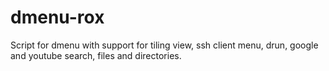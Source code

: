 # dmenu-rox
Script for dmenu with support for tiling view, ssh client menu, drun, google and youtube search, files and directories.
